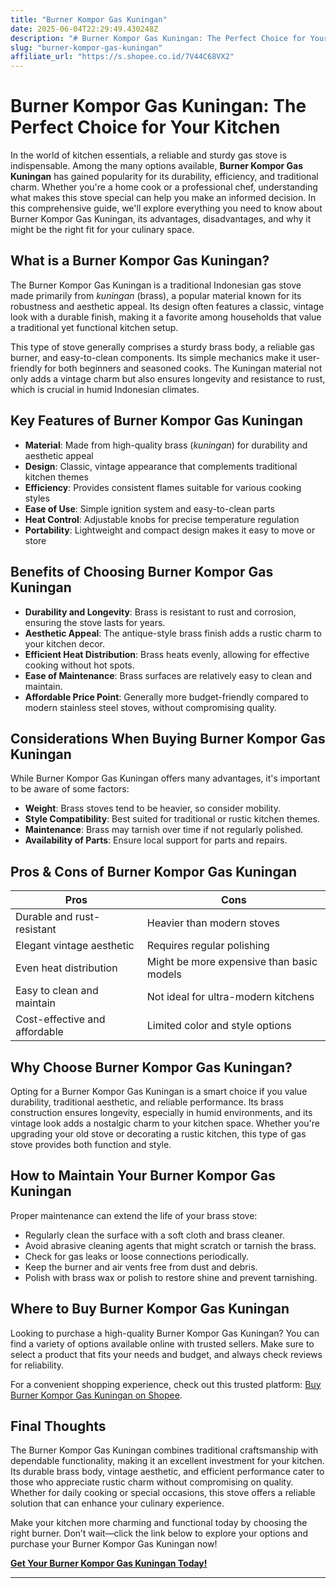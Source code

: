 ```yaml
---
title: "Burner Kompor Gas Kuningan"
date: 2025-06-04T22:29:49.430248Z
description: "# Burner Kompor Gas Kuningan: The Perfect Choice for Your Kitchen..."
slug: "burner-kompor-gas-kuningan"
affiliate_url: "https://s.shopee.co.id/7V44C68VX2"
---
```

# Burner Kompor Gas Kuningan: The Perfect Choice for Your Kitchen

In the world of kitchen essentials, a reliable and sturdy gas stove is indispensable. Among the many options available, **Burner Kompor Gas Kuningan** has gained popularity for its durability, efficiency, and traditional charm. Whether you're a home cook or a professional chef, understanding what makes this stove special can help you make an informed decision. In this comprehensive guide, we'll explore everything you need to know about Burner Kompor Gas Kuningan, its advantages, disadvantages, and why it might be the right fit for your culinary space.

## What is a Burner Kompor Gas Kuningan?

The Burner Kompor Gas Kuningan is a traditional Indonesian gas stove made primarily from *kuningan* (brass), a popular material known for its robustness and aesthetic appeal. Its design often features a classic, vintage look with a durable finish, making it a favorite among households that value a traditional yet functional kitchen setup.

This type of stove generally comprises a sturdy brass body, a reliable gas burner, and easy-to-clean components. Its simple mechanics make it user-friendly for both beginners and seasoned cooks. The Kuningan material not only adds a vintage charm but also ensures longevity and resistance to rust, which is crucial in humid Indonesian climates.

## Key Features of Burner Kompor Gas Kuningan

- **Material**: Made from high-quality brass (*kuningan*) for durability and aesthetic appeal
- **Design**: Classic, vintage appearance that complements traditional kitchen themes
- **Efficiency**: Provides consistent flames suitable for various cooking styles
- **Ease of Use**: Simple ignition system and easy-to-clean parts
- **Heat Control**: Adjustable knobs for precise temperature regulation
- **Portability**: Lightweight and compact design makes it easy to move or store

## Benefits of Choosing Burner Kompor Gas Kuningan

- **Durability and Longevity**: Brass is resistant to rust and corrosion, ensuring the stove lasts for years.
- **Aesthetic Appeal**: The antique-style brass finish adds a rustic charm to your kitchen decor.
- **Efficient Heat Distribution**: Brass heats evenly, allowing for effective cooking without hot spots.
- **Ease of Maintenance**: Brass surfaces are relatively easy to clean and maintain.
- **Affordable Price Point**: Generally more budget-friendly compared to modern stainless steel stoves, without compromising quality.

## Considerations When Buying Burner Kompor Gas Kuningan

While Burner Kompor Gas Kuningan offers many advantages, it's important to be aware of some factors:

- **Weight**: Brass stoves tend to be heavier, so consider mobility.
- **Style Compatibility**: Best suited for traditional or rustic kitchen themes.
- **Maintenance**: Brass may tarnish over time if not regularly polished.
- **Availability of Parts**: Ensure local support for parts and repairs.

## Pros & Cons of Burner Kompor Gas Kuningan

| Pros                               | Cons                                  |
|------------------------------------|---------------------------------------|
| Durable and rust-resistant        | Heavier than modern stoves           |
| Elegant vintage aesthetic         | Requires regular polishing          |
| Even heat distribution            | Might be more expensive than basic models |
| Easy to clean and maintain        | Not ideal for ultra-modern kitchens |
| Cost-effective and affordable     | Limited color and style options     |

## Why Choose Burner Kompor Gas Kuningan?

Opting for a Burner Kompor Gas Kuningan is a smart choice if you value durability, traditional aesthetic, and reliable performance. Its brass construction ensures longevity, especially in humid environments, and its vintage look adds a nostalgic charm to your kitchen space. Whether you're upgrading your old stove or decorating a rustic kitchen, this type of gas stove provides both function and style.

## How to Maintain Your Burner Kompor Gas Kuningan

Proper maintenance can extend the life of your brass stove:

- Regularly clean the surface with a soft cloth and brass cleaner.
- Avoid abrasive cleaning agents that might scratch or tarnish the brass.
- Check for gas leaks or loose connections periodically.
- Keep the burner and air vents free from dust and debris.
- Polish with brass wax or polish to restore shine and prevent tarnishing.

## Where to Buy Burner Kompor Gas Kuningan

Looking to purchase a high-quality Burner Kompor Gas Kuningan? You can find a variety of options available online with trusted sellers. Make sure to select a product that fits your needs and budget, and always check reviews for reliability.

For a convenient shopping experience, check out this trusted platform: [Buy Burner Kompor Gas Kuningan on Shopee](https://s.shopee.co.id/7V44C68VX2).

## Final Thoughts

The Burner Kompor Gas Kuningan combines traditional craftsmanship with dependable functionality, making it an excellent investment for your kitchen. Its durable brass body, vintage aesthetic, and efficient performance cater to those who appreciate rustic charm without compromising on quality. Whether for daily cooking or special occasions, this stove offers a reliable solution that can enhance your culinary experience.

Make your kitchen more charming and functional today by choosing the right burner. Don’t wait—click the link below to explore your options and purchase your Burner Kompor Gas Kuningan now!

**[Get Your Burner Kompor Gas Kuningan Today!](https://s.shopee.co.id/7V44C68VX2)**

---